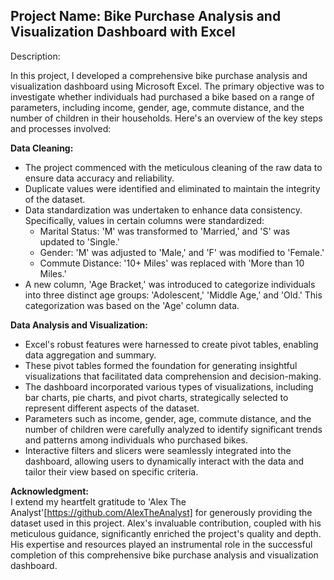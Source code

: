 ## Project Name: Bike Purchase Analysis and Visualization Dashboard with Excel

Description:

In this project, I developed a comprehensive bike purchase analysis and visualization dashboard using Microsoft Excel. The primary objective was to investigate whether individuals had purchased a bike based on a range of parameters, including income, gender, age, commute distance, and the number of children in their households. Here's an overview of the key steps and processes involved:

**Data Cleaning:**
- The project commenced with the meticulous cleaning of the raw data to ensure data accuracy and reliability.
- Duplicate values were identified and eliminated to maintain the integrity of the dataset.
- Data standardization was undertaken to enhance data consistency. Specifically, values in certain columns were standardized:
   - Marital Status: 'M' was transformed to 'Married,' and 'S' was updated to 'Single.'
   - Gender: 'M' was adjusted to 'Male,' and 'F' was modified to 'Female.'
   - Commute Distance: '10+ Miles' was replaced with 'More than 10 Miles.'
- A new column, 'Age Bracket,' was introduced to categorize individuals into three distinct age groups: 'Adolescent,' 'Middle Age,' and 'Old.' This categorization was based on the 'Age' column data.

**Data Analysis and Visualization:**
- Excel's robust features were harnessed to create pivot tables, enabling data aggregation and summary.
- These pivot tables formed the foundation for generating insightful visualizations that facilitated data comprehension and decision-making.
- The dashboard incorporated various types of visualizations, including bar charts, pie charts, and pivot charts, strategically selected to represent different aspects of the dataset.
- Parameters such as income, gender, age, commute distance, and the number of children were carefully analyzed to identify significant trends and patterns among individuals who purchased bikes.
- Interactive filters and slicers were seamlessly integrated into the dashboard, allowing users to dynamically interact with the data and tailor their view based on specific criteria.

**Acknowledgment:** <br>
I extend my heartfelt gratitude to 'Alex The Analyst'[https://github.com/AlexTheAnalyst] for generously providing the dataset used in this project. Alex's invaluable contribution, coupled with his meticulous guidance, significantly enriched the project's quality and depth. His expertise and resources played an instrumental role in the successful completion of this comprehensive bike purchase analysis and visualization dashboard.
